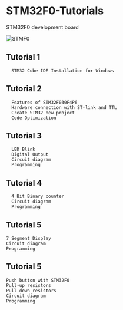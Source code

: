 # STM32F0-Tutorials

 STM32F0 development board

 ![STMF0](https://github.com/exenso/STM32F0-Tutorials/assets/165152718/6925e954-9173-48e0-bbf9-54d2a1021146)


## Tutorial 1
      STM32 Cube IDE Installation for Windows

## Tutorial 2
      Features of STM32F030F4P6
      Hardware connection with ST-link and TTL 
      Create STM32 new project 
      Code Optimization 

## Tutorial 3
      LED Blink
      Digital Output
      Circuit diagram
      Programming
      
## Tutorial 4
      4 Bit Binary counter
      Circuit diagram
      Programming

## Tutorial 5
    7 Segment Display
    Circuit diagram
    Programming

## Tutorial 5
    Push button with STM32F0
    Pull-up resistors 
    Pull-down resistors
    Circuit diagram
    Programming

